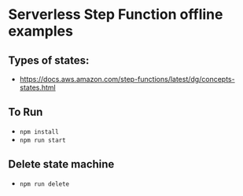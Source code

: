 # Serverless Step Function offline examples

## Types of states:
- https://docs.aws.amazon.com/step-functions/latest/dg/concepts-states.html

## To Run

- `npm install`
- `npm run start`

## Delete state machine

- `npm run delete`
